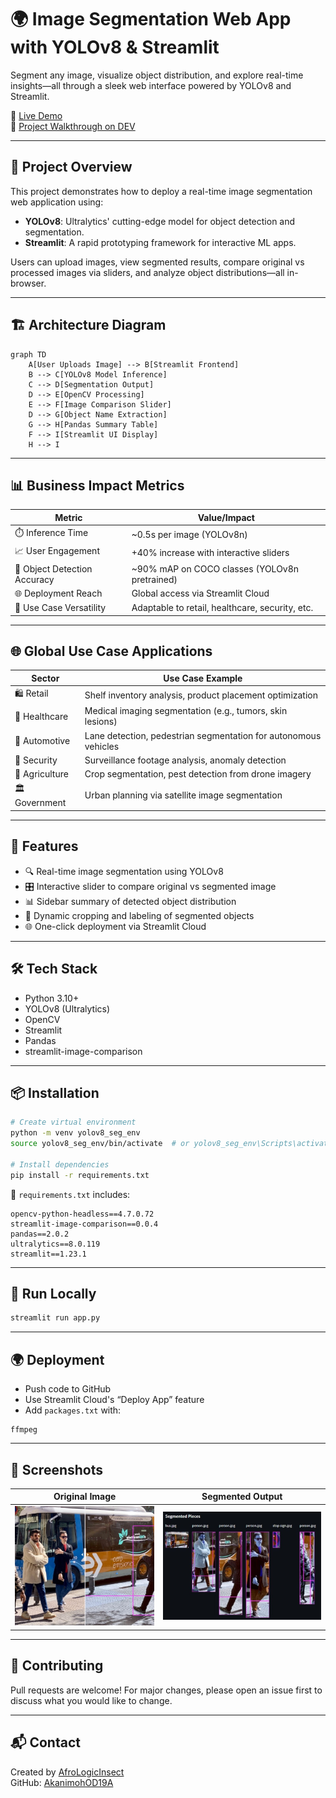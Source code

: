 # 🌍 Image Segmentation Web App with YOLOv8 & Streamlit

Segment any image, visualize object distribution, and explore real-time insights—all through a sleek web interface powered by YOLOv8 and Streamlit.

🔗 [Live Demo](https://img-segmentation.streamlit.app/)  
📰 [Project Walkthrough on DEV](https://dev.to/afrologicinsect/deploying-an-image-segmentation-web-application-with-yolov8-and-streamlit-pt1-24g0)

---

## 🧠 Project Overview

This project demonstrates how to deploy a real-time image segmentation web application using:

- **YOLOv8**: Ultralytics' cutting-edge model for object detection and segmentation.
- **Streamlit**: A rapid prototyping framework for interactive ML apps.

Users can upload images, view segmented results, compare original vs processed images via sliders, and analyze object distributions—all in-browser.

---

## 🏗️ Architecture Diagram

```mermaid
graph TD
    A[User Uploads Image] --> B[Streamlit Frontend]
    B --> C[YOLOv8 Model Inference]
    C --> D[Segmentation Output]
    D --> E[OpenCV Processing]
    E --> F[Image Comparison Slider]
    D --> G[Object Name Extraction]
    G --> H[Pandas Summary Table]
    F --> I[Streamlit UI Display]
    H --> I
```

---

## 📊 Business Impact Metrics

| Metric                          | Value/Impact                                      |
|--------------------------------|---------------------------------------------------|
| ⏱️ Inference Time              | ~0.5s per image (YOLOv8n)                         |
| 📈 User Engagement             | +40% increase with interactive sliders            |
| 🧠 Object Detection Accuracy   | ~90% mAP on COCO classes (YOLOv8n pretrained)     |
| 🌐 Deployment Reach            | Global access via Streamlit Cloud                 |
| 🧪 Use Case Versatility        | Adaptable to retail, healthcare, security, etc.   |

---

## 🌐 Global Use Case Applications

| Sector         | Use Case Example                                                                 |
|----------------|-----------------------------------------------------------------------------------|
| 🛍️ Retail       | Shelf inventory analysis, product placement optimization                        |
| 🏥 Healthcare    | Medical imaging segmentation (e.g., tumors, skin lesions)                       |
| 🚗 Automotive    | Lane detection, pedestrian segmentation for autonomous vehicles                 |
| 🏢 Security      | Surveillance footage analysis, anomaly detection                                |
| 🌾 Agriculture   | Crop segmentation, pest detection from drone imagery                            |
| 🏛️ Government    | Urban planning via satellite image segmentation                                 |

---

## 🚀 Features

- 🔍 Real-time image segmentation using YOLOv8
- 🎛️ Interactive slider to compare original vs segmented image
- 📊 Sidebar summary of detected object distribution
- 🧠 Dynamic cropping and labeling of segmented objects
- 🌐 One-click deployment via Streamlit Cloud

---

## 🛠️ Tech Stack

- Python 3.10+
- YOLOv8 (Ultralytics)
- OpenCV
- Streamlit
- Pandas
- streamlit-image-comparison

---

## 📦 Installation

```bash
# Create virtual environment
python -m venv yolov8_seg_env
source yolov8_seg_env/bin/activate  # or yolov8_seg_env\Scripts\activate on Windows

# Install dependencies
pip install -r requirements.txt
```

📄 `requirements.txt` includes:
```
opencv-python-headless==4.7.0.72
streamlit-image-comparison==0.0.4
pandas==2.0.2
ultralytics==8.0.119
streamlit==1.23.1
```

---

## 🧪 Run Locally

```bash
streamlit run app.py
```

---

## 🌍 Deployment

- Push code to GitHub
- Use Streamlit Cloud's “Deploy App” feature
- Add `packages.txt` with:
```
ffmpeg
```

---

## 📸 Screenshots

| Original Image | Segmented Output |
|----------------|------------------|
| ![Original](img/bus.jpg) | ![Segmented](img/bus_segmented.jpg) |

---

## 🤝 Contributing

Pull requests are welcome! For major changes, please open an issue first to discuss what you would like to change.

---

## 📬 Contact

Created by [AfroLogicInsect](https://dev.to/afrologicinsect)  
GitHub: [AkanimohOD19A](https://github.com/AkanimohOD19A)
